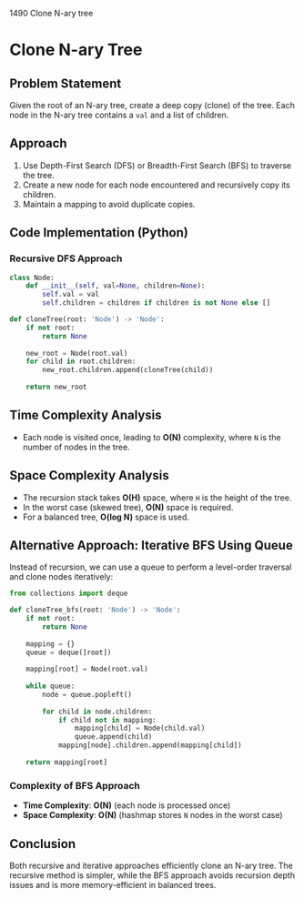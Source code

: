   1490 Clone N-ary tree
  # Clone N-ary Tree

## Problem Statement

Given the root of an N-ary tree, create a deep copy (clone) of the tree. Each node in the N-ary tree contains a `val` and a list of children.

## Approach

1. Use Depth-First Search (DFS) or Breadth-First Search (BFS) to traverse the tree.
2. Create a new node for each node encountered and recursively copy its children.
3. Maintain a mapping to avoid duplicate copies.

## Code Implementation (Python)

### Recursive DFS Approach

```python
class Node:
    def __init__(self, val=None, children=None):
        self.val = val
        self.children = children if children is not None else []

def cloneTree(root: 'Node') -> 'Node':
    if not root:
        return None
    
    new_root = Node(root.val)
    for child in root.children:
        new_root.children.append(cloneTree(child))
    
    return new_root
```

## Time Complexity Analysis

- Each node is visited once, leading to **O(N)** complexity, where `N` is the number of nodes in the tree.

## Space Complexity Analysis

- The recursion stack takes **O(H)** space, where `H` is the height of the tree.
- In the worst case (skewed tree), **O(N)** space is required.
- For a balanced tree, **O(log N)** space is used.

## Alternative Approach: Iterative BFS Using Queue

Instead of recursion, we can use a queue to perform a level-order traversal and clone nodes iteratively:

```python
from collections import deque

def cloneTree_bfs(root: 'Node') -> 'Node':
    if not root:
        return None
    
    mapping = {}
    queue = deque([root])
    
    mapping[root] = Node(root.val)
    
    while queue:
        node = queue.popleft()
        
        for child in node.children:
            if child not in mapping:
                mapping[child] = Node(child.val)
                queue.append(child)
            mapping[node].children.append(mapping[child])
    
    return mapping[root]
```

### Complexity of BFS Approach

- **Time Complexity**: **O(N)** (each node is processed once)
- **Space Complexity**: **O(N)** (hashmap stores `N` nodes in the worst case)

## Conclusion

Both recursive and iterative approaches efficiently clone an N-ary tree. The recursive method is simpler, while the BFS approach avoids recursion depth issues and is more memory-efficient in balanced trees.